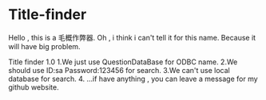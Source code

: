 # Title-finder
Hello , this is a 毛概作弊器.
Oh , i think i can't tell it for this name. Because it will have big problem.

Title finder 1.0
1.We just use QuestionDataBase for ODBC name.
2.We should use ID:sa Password:123456 for search.
3.We can't use local database for search.
4. ...if have anything , you can leave a message for my github website.
